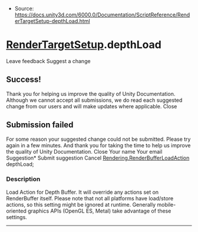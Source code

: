 * Source: https://docs.unity3d.com/6000.0/Documentation/ScriptReference/RenderTargetSetup-depthLoad.html

#  [RenderTargetSetup](https://docs.unity3d.com/6000.0/Documentation/ScriptReference/RenderTargetSetup.html).depthLoad
Leave feedback
Suggest a change
## Success!
Thank you for helping us improve the quality of Unity Documentation. Although we cannot accept all submissions, we do read each suggested change from our users and will make updates where applicable.
Close
## Submission failed
For some reason your suggested change could not be submitted. Please <a>try again</a> in a few minutes. And thank you for taking the time to help us improve the quality of Unity Documentation.
Close
Your name Your email Suggestion* Submit suggestion
Cancel
[Rendering.RenderBufferLoadAction](https://docs.unity3d.com/6000.0/Documentation/ScriptReference/Rendering.RenderBufferLoadAction.html) depthLoad; 
### Description
Load Action for Depth Buffer. It will override any actions set on RenderBuffer itself.
Please note that not all platforms have load/store actions, so this setting might be ignored at runtime. Generally mobile-oriented graphics APIs (OpenGL ES, Metal) take advantage of these settings.
* * *
